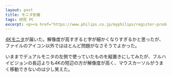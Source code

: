 ```yaml
---
layout: post
title: モニタ到着
tags: 研究 PC
excerpt: <p><a href="https://www.philips.co.jp/myphilips/register-product#tab=all-my-products&registration-uuid=0d3c62ad-9efb-4802-a960-721d86c08b35">4Kモニタ</a>が届いた。解像度が高すぎると字が細かくなりすぎるかと思ったが、ファイルのアイコン以外ではほとんど問題がなさそうでよかった。</p>
---
```


[4Kモニタ](https://www.philips.co.jp/myphilips/register-product#tab=all-my-products&registration-uuid=0d3c62ad-9efb-4802-a960-721d86c08b35)が届いた。解像度が高すぎると字が細かくなりすぎるかと思ったが、ファイルのアイコン以外ではほとんど問題がなさそうでよかった。

いままでデュアルモニタの左側で使っていたものを縦置きにしてみたが、フルハイビジョンの長辺よりも4Kの短辺の方が解像度が高く、マウスカーソルがうまく移動できないのは少し笑えた。
